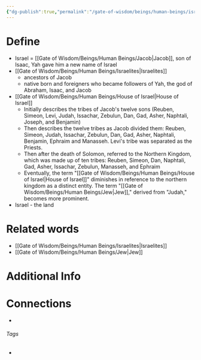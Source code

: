 ```yaml
---
{"dg-publish":true,"permalink":"/gate-of-wisdom/beings/human-beings/israel/","tags":["#GateWisdom","HumanBeing"]}
---
```


# Define
- Israel = [[Gate of Wisdom/Beings/Human Beings/Jacob\|Jacob]], son of Isaac, Yah gave him a new name of Israel
- [[Gate of Wisdom/Beings/Human Beings/Israelites\|Israelites]]
	- ancestors of Jacob
	- native born and foreigners who became followers of Yah, the god of Abraham, Isaac, and Jacob
- [[Gate of Wisdom/Beings/Human Beings/House of Israel\|House of Israel]] 
	- Initially describes the tribes of Jacob's twelve sons (Reuben, Simeon, Levi, Judah, Issachar, Zebulun, Dan, Gad, Asher, Naphtali, Joseph, and Benjamin)
	- Then describes the twelve tribes as Jacob divided them: Reuben, Simeon, Judah, Issachar, Zebulun, Dan, Gad, Asher, Naphtali, Benjamin, Ephraim and Manasseh. Levi's tribe was separated as the Priests.
	- Then after the death of Solomon, referred to the Northern Kingdom, which was made up of ten tribes: Reuben, Simeon, Dan, Naphtali, Gad, Asher, Issachar, Zebulun, Manasseh, and Ephraim 
	- Eventually, the term "[[Gate of Wisdom/Beings/Human Beings/House of Israel\|House of Israel]]" diminishes in reference to the northern kingdom as a distinct entity. The term "[[Gate of Wisdom/Beings/Human Beings/Jew\|Jew]]," derived from "Judah," becomes more prominent.  
- Israel - the land 

# Related words
- [[Gate of Wisdom/Beings/Human Beings/Israelites\|Israelites]]
- [[Gate of Wisdom/Beings/Human Beings/Jew\|Jew]]

# Additional Info


# Connections


- 

###### Tags
- 